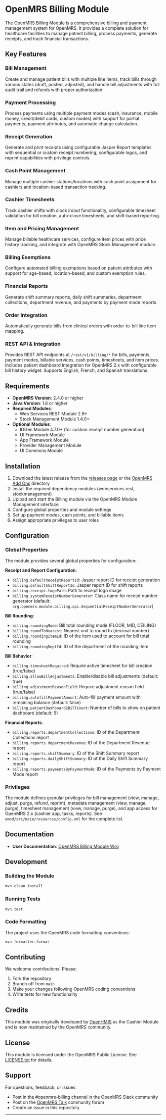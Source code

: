 # OpenMRS Billing Module

The OpenMRS Billing Module is a comprehensive billing and payment management system for OpenMRS. It provides a complete solution for healthcare facilities to manage patient billing, process payments, generate receipts, and track financial transactions.

## Key Features

### Bill Management

Create and manage patient bills with multiple line items, track bills through various states (draft, posted, adjusted), and handle bill adjustments with full audit trail and refunds with proper authorization.

### Payment Processing

Process payments using multiple payment modes (cash, insurance, mobile money, credit/debit cards, custom modes) with support for partial payments, payment attributes, and automatic change calculation.

### Receipt Generation

Generate and print receipts using configurable Jasper Report templates with sequential or custom receipt numbering, configurable logos, and reprint capabilities with privilege controls.

### Cash Point Management

Manage multiple cashier stations/locations with cash point assignment for cashiers and location-based transaction tracking.

### Cashier Timesheets

Track cashier shifts with clock in/out functionality, configurable timesheet validation for bill creation, auto-close timesheets, and shift-based reporting.

### Item and Pricing Management

Manage billable healthcare services, configure item prices with price history tracking, and integrate with OpenMRS Stock Management module.

### Billing Exemptions

Configure automated billing exemptions based on patient attributes with support for age-based, location-based, and custom exemption rules.

### Financial Reports

Generate shift summary reports, daily shift summaries, department collections, department revenue, and payments by payment mode reports.

### Order Integration

Automatically generate bills from clinical orders with order-to-bill line item mapping.

### REST API & Integration

Provides REST API endpoints at `/rest/v1/billing/*` for bills, payments, payment modes, billable services, cash points, timesheets, and item prices. Includes patient dashboard integration for OpenMRS 2.x with configurable bill history widget. Supports English, French, and Spanish translations.

## Requirements

- **OpenMRS Version**: 2.4.0 or higher
- **Java Version**: 1.8 or higher
- **Required Modules**:
  - Web Services REST Module 2.9+
  - Stock Management Module 1.4.0+
- **Optional Modules**:
  - IDGen Module 4.7.0+ (for custom receipt number generation)
  - UI Framework Module
  - App Framework Module
  - Provider Management Module
  - UI Commons Module

## Installation

1. Download the latest release from the [releases page](https://github.com/openmrs/openmrs-module-billing/releases) or the [OpenMRS Add Ons](https://addons.openmrs.org/) directory
2. Install the required dependency modules (webservices.rest, stockmanagement)
3. Upload and start the Billing module via the OpenMRS Module Management interface
4. Configure global properties and module settings
5. Set up payment modes, cash points, and billable items
6. Assign appropriate privileges to user roles

## Configuration

### Global Properties

The module provides several global properties for configuration:

**Receipt and Report Configuration**:

- `billing.defaultReceiptReportId`: Jasper report ID for receipt generation
- `billing.defaultShiftReportId`: Jasper report ID for shift reports
- `billing.receipt.logoPath`: Path to receipt logo image
- `billing.systemReceiptNumberGenerator`: Class name for receipt number generator (default: `org.openmrs.module.billing.api.SequentialReceiptNumberGenerator`)

**Bill Rounding**:

- `billing.roundingMode`: Bill total rounding mode (FLOOR, MID, CEILING)
- `billing.roundToNearest`: Nearest unit to round to (decimal number)
- `billing.roundingItemId`: ID of the item used to account for bill total rounding
- `billing.roundingDeptId`: ID of the department of the rounding item

**Bill Behavior**:

- `billing.timesheetRequired`: Require active timesheet for bill creation (true/false)
- `billing.allowBillAdjustments`: Enable/disable bill adjustments (default: true)
- `billing.adjustmentReasonField`: Require adjustment reason field (true/false)
- `billing.autofillPaymentAmount`: Auto-fill payment amount with remaining balance (default: false)
- `billing.patientDashboard2BillCount`: Number of bills to show on patient dashboard (default: 5)

**Financial Reports**:

- `billing.reports.departmentCollections`: ID of the Department Collections report
- `billing.reports.departmentRevenue`: ID of the Department Revenue report
- `billing.reports.shiftSummary`: ID of the Shift Summary report
- `billing.reports.dailyShiftSummary`: ID of the Daily Shift Summary report
- `billing.reports.paymentsByPaymentMode`: ID of the Payments by Payment Mode report

### Privileges

The module defines granular privileges for bill management (view, manage, adjust, purge, refund, reprint), metadata management (view, manage, purge), timesheet management (view, manage, purge), and app access for OpenMRS 2.x (cashier app, tasks, reports). See `omod/src/main/resources/config.xml` for the complete list.

## Documentation

- **User Documentation**: [OpenMRS Billing Module Wiki](https://openmrs.atlassian.net/wiki/x/XIeEAQ)

## Development

### Building the Module

```bash
mvn clean install
```

### Running Tests

```bash
mvn test
```

### Code Formatting

The project uses the OpenMRS code formatting conventions:

```bash
mvn formatter:format
```

## Contributing

We welcome contributions! Please:

1. Fork the repository
2. Branch off from `main`
3. Make your changes following OpenMRS coding conventions
4. Write tests for new functionality

## Credits

This module was originally developed by [OpenHMIS](https://openmrs.atlassian.net/wiki/x/kACXAQ) as the Cashier Module and is now maintained by the OpenMRS community.

## License

This module is licensed under the OpenMRS Public License. See [LICENSE.txt](LICENSE.txt) for details.

## Support

For questions, feedback, or issues:

- Post in the #openmrs-billing channel in the OpenMRS Slack community
- Post on the [OpenMRS Talk](https://talk.openmrs.org/) community forum
- Create an issue in this repository

---
